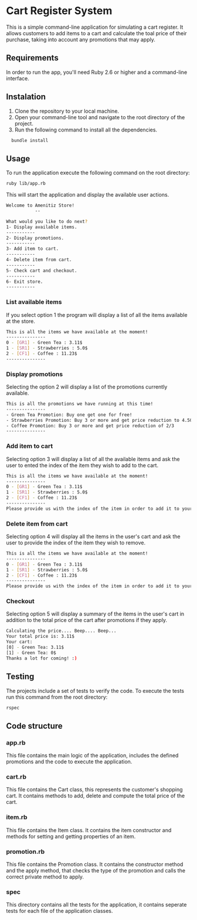
# Cart Register System

This is a simple command-line application for simulating a cart register. It allows customers to add items to a cart and calculate the toal price of their purchase, taking into account any promotions that may apply.


## Requirements

In order to run the app, you'll need Ruby 2.6 or higher and a command-line interface.
## Instalation

1. Clone the repository to your local machine.
2. Open your command-line tool and navigate to the root directory of the project.
3. Run the following command to install all the dependencies.
```bash
  bundle install
```
    
## Usage

To run the application execute the following command on the root directory: 
```bash
ruby lib/app.rb
```

This will start the application and display the available user actions.

```bash
Welcome to Amenitiz Store!
           --           

What would you like to do next?
1- Display available items.
-----------
2- Display promotions.
-----------
3- Add item to cart.
-----------
4- Delete item from cart.
-----------
5- Check cart and checkout.
-----------
6- Exit store.
-----------
```

### List available items
If you select option 1 the program will display a list of all the items available at the store.

```bash
This is all the items we have available at the moment!
---------------
0 - [GR1] - Green Tea : 3.11$ 
1 - [SR1] - Strawberries : 5.0$ 
2 - [CF1] - Coffee : 11.23$ 
---------------
```

### Display promotions
Selecting the option 2 will display a list of the promotions currently available.

```bash
This is all the promotions we have running at this time!
---------------
- Green Tea Promotion: Buy one get one for free!
- Strawberries Promotion: Buy 3 or more and get price reduction to 4.50$.
- Coffee Promotion: Buy 3 or more and get price reduction of 2/3
---------------
```

### Add item to cart
Selecting option 3 will display a list of all the available items and ask the user to ented the index of the item they wish to add to the cart.

```bash
This is all the items we have available at the moment!
---------------
0 - [GR1] - Green Tea : 3.11$ 
1 - [SR1] - Strawberries : 5.0$ 
2 - [CF1] - Coffee : 11.23$ 
---------------
Please provide us with the index of the item in order to add it to your cart.
```

### Delete item from cart
Selecting option 4 will display all the items in the user's cart and ask the user to provide the index of the item they wish to remove.

```bash
This is all the items we have available at the moment!
---------------
0 - [GR1] - Green Tea : 3.11$ 
1 - [SR1] - Strawberries : 5.0$ 
2 - [CF1] - Coffee : 11.23$ 
---------------
Please provide us with the index of the item in order to add it to your cart.
```

### Checkout
Selecting option 5 will display a summary of the items in the user's cart in addition to the total price of the cart after promotions if they apply.

```bash
Calculating the price.... Beep.... Beep...
Your total price is: 3.11$
Your cart:
[0] - Green Tea: 3.11$
[1] - Green Tea: 0$
Thanks a lot for coming! :)
```

## Testing
The projects include a set of tests to verify the code. To execute the tests run this command from the root directory:

```bash
rspec
```

## Code structure 

### app.rb
This file contains the main logic of the application, includes the defined promotions and the code to execute the application.

### cart.rb
This file contains the Cart class, this represents the customer's shopping cart. It contains methods to add, delete and compute the total price of the cart.

### item.rb
This file contains the Item class. It contains the item constructor and methods for setting and getting properties of an item.

### promotion.rb
This file contains the Promotion class. It contains the constructor method and the apply method, that checks the type of the promotion and calls the correct private method to apply.

### spec

This directory contains all the tests for the application, it contains seperate tests for each file of the application classes.
